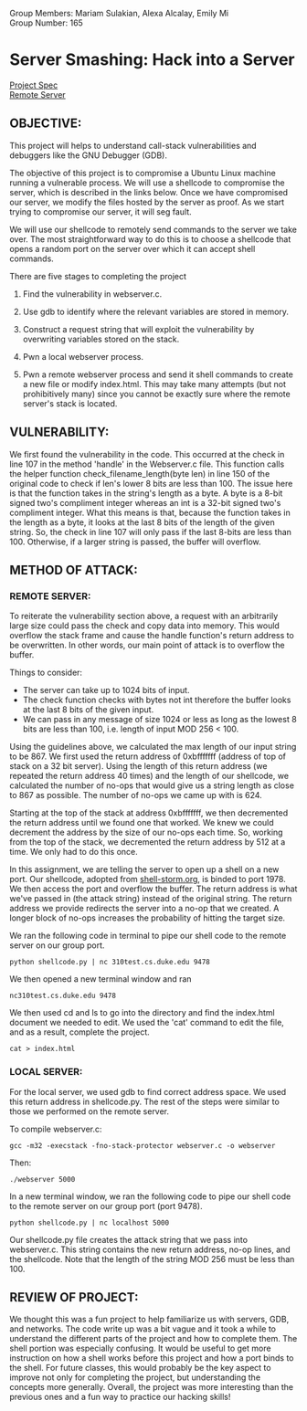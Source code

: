 Group Members: Mariam Sulakian, Alexa Alcalay, Emily Mi<br />
Group Number: 165
# Server Smashing: Hack into a Server
[Project Spec](https://lpc.cs.duke.edu/compsci310/projects/p2.php)<br />
[Remote Server](http://310test.cs.duke.edu:9478)

## OBJECTIVE: 
This project will helps to understand call-stack vulnerabilities and debuggers like the GNU Debugger (GDB).

The objective of this project is to compromise a Ubuntu Linux machine running a vulnerable process. We will use a shellcode to compromise the server, which is described in the links below. Once we have compromised our server, we modify the files hosted by the server as proof. As we start trying to compromise our server, it will seg fault.

We will use our shellcode to remotely send commands to the server we take over. The most straightforward way to do this is to choose a shellcode that opens a random port on the server over which it can accept shell commands. 

There are five stages to completing the project

1. Find the vulnerability in webserver.c.

2. Use gdb to identify where the relevant variables are stored in memory.

3. Construct a request string that will exploit the vulnerability by overwriting variables stored on the stack.

4. Pwn a local webserver process.

5. Pwn a remote webserver process and send it shell commands to create a new file or modify index.html. This may take many attempts (but not prohibitively many) since you cannot be exactly sure where the remote server's stack is located.

## VULNERABILITY:
We first found the vulnerability in the code. This occurred at the check in line 107 in the method 'handle' in the Webserver.c file. 
This function calls the helper function check_filename_length(byte len) in line 150 of the original code to check if len's lower 8 bits are less than 100. 
The issue here is that the function takes in the string's length as a byte. A byte is a 8-bit signed two's compliment integer whereas an int is a 32-bit signed two's compliment integer. 
What this means is that, because the function takes in the length as a byte, it looks at the last 8 bits of the length of the given string. 
So, the check in line 107 will only pass if the last 8-bits are less than 100. Otherwise, if a larger string is passed, the buffer will overflow.


## METHOD OF ATTACK:

### REMOTE SERVER:
To reiterate the vulnerability section above, a request with an arbitrarily large size could pass the check and copy data into memory. This would overflow the stack frame and cause the handle function's return address to be overwritten. In other words, our main point of attack is to overflow the buffer.

Things to consider:
- The server can take up to 1024 bits of input.
- The check function checks with bytes not int therefore the buffer looks at the last 8 bits of the given input.
- We can pass in any message of size 1024 or less as long as the lowest 8 bits are less than 100, i.e. length of input MOD 256 < 100. 

Using the guidelines above, we calculated the max length of our input string to be 867. We first used the return address of 0xbfffffff (address of top of stack on a 32 bit server). Using the length of this return address (we repeated the return address 40 times) and the length of our shellcode, we calculated the number of no-ops that would give us a string length as close to 867 as possible. The number of no-ops we came up with is 624.

Starting at the top of the stack at address 0xbfffffff, we then decremented the return address until we found one that worked. We knew we could decrement the address by the size of our no-ops each time. So, working from the top of the stack, we decremented the return address by 512 at a time. We only had to do this once.

In this assignment, we are telling the server to open up a shell on a new port. Our shellcode, adopted from [shell-storm.org](http://shell-storm.org/shellcode/files/shellcode-836.php), is binded to port 1978. We then access the port and overflow the buffer. The return address is what we've passed in (the attack string) instead of the original string. The return address we provide redirects the server into a no-op that we created. A longer block of no-ops increases the probability of hitting the target size. 

We ran the following code in terminal to pipe our shell code to the remote server on our group port.
```
python shellcode.py | nc 310test.cs.duke.edu 9478
```
We then opened a new terminal window and ran 
```
nc310test.cs.duke.edu 9478
```
We then used cd and ls to go into the directory and find the index.html document we needed to edit. We used the 'cat' command to edit the file, and as a result, complete the project.
```
cat > index.html
```

### LOCAL SERVER:
For the local server, we used gdb to find correct address space. We used this return address in shellcode.py. The rest of the steps were similar to those we performed on the remote server.

To compile webserver.c:
```
gcc -m32 -execstack -fno-stack-protector webserver.c -o webserver
```

Then:
```
./webserver 5000
```

In a new terminal window, we ran the following code to pipe our shell code to the remote server on our group port (port 9478).
```
python shellcode.py | nc localhost 5000
```

Our shellcode.py file creates the attack string that we pass into webserver.c. This string contains the new return address, no-op lines, and the shellcode. Note that the length of the string MOD 256 must be less than 100.

## REVIEW OF PROJECT:
We thought this was a fun project to help familiarize us with servers, GDB, and networks. The code write up was a bit vague and it took a while to understand the different parts of the project and how to complete them.
The shell portion was especially confusing. It would be useful to get more instruction on how a shell works before this project and how a port binds to the shell.
For future classes, this would probably be the key aspect to improve not only for completing the project, but understanding the concepts more generally. 
Overall, the project was more interesting than the previous ones and a fun way to practice our hacking skills!